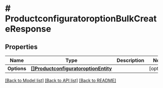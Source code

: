 # # ProductconfiguratoroptionBulkCreateResponse


## Properties 


Name | Type | Description | Notes
------------ | ------------- | ------------- | -------------
**Options**| [**[]ProductconfiguratoroptionEntity**](ProductconfiguratoroptionEntity.md) |   | [optional]


[[Back to Model list]](../../README.md#models) [[Back to API list]](../../README.md#endpoints) [[Back to README]](../../README.md)

